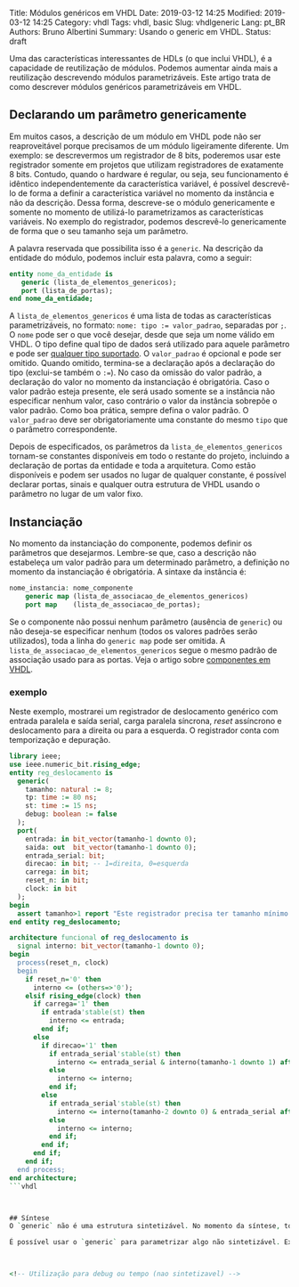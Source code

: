 Title: Módulos genéricos em VHDL
Date: 2019-03-12 14:25
Modified: 2019-03-12 14:25
Category: vhdl
Tags: vhdl, basic
Slug: vhdlgeneric
Lang: pt_BR
Authors: Bruno Albertini
Summary: Usando o generic em VHDL.
Status: draft

Uma das características interessantes de HDLs (o que inclui VHDL), é a capacidade de reutilização de módulos. Podemos aumentar ainda mais a reutilização descrevendo módulos parametrizáveis. Este artigo trata de como descrever módulos genéricos parametrizáveis em VHDL.

## Declarando um parâmetro genericamente

Em muitos casos, a descrição de um módulo em VHDL pode não ser reaproveitável porque precisamos de um módulo ligeiramente diferente. Um exemplo: se descrevermos um registrador de 8 bits, poderemos usar este registrador somente em projetos que utilizam registradores de exatamente 8 bits. Contudo, quando o hardware é regular, ou seja, seu funcionamento é idêntico independentemente da característica variável, é possível descrevê-lo de forma a definir a característica variável no momento da instância e não da descrição. Dessa forma, descreve-se o módulo genericamente e somente no momento de utilizá-lo parametrizamos as características variáveis. No exemplo do registrador, podemos descrevê-lo genericamente de forma que o seu tamanho seja um parâmetro.

A palavra reservada que possibilita isso é a `generic`. Na descrição da entidade do módulo, podemos incluir esta palavra, como a seguir:
```vhdl
entity nome_da_entidade is
   generic (lista_de_elementos_genericos);
   port (lista_de_portas);
end nome_da_entidade;
```

A `lista_de_elementos_genericos` é uma lista de todas as características parametrizáveis, no formato: `nome: tipo := valor_padrao`, separadas por `;`. O `nome` pode ser o que você desejar, desde que seja um nome válido em VHDL. O tipo define qual tipo de dados será utilizado para aquele parâmetro e pode ser [qualquer tipo suportado]({filename}../vhdl/tiposdedadosbasicos.md). O `valor_padrao` é opcional e pode ser omitido. Quando omitido, termina-se a declaração após a declaração do tipo (exclui-se também o `:=`). No caso da omissão do valor padrão, a declaração do valor no momento da instanciação é obrigatória. Caso o valor padrão esteja presente, ele será usado somente se a instância não especificar nenhum valor, caso contrário o valor da instância sobrepõe o valor padrão. Como boa prática, sempre defina o valor padrão. O `valor_padrao` deve ser obrigatoriamente uma constante do mesmo `tipo` que o parâmetro correspondente.

Depois de especificados, os parâmetros da `lista_de_elementos_genericos` tornam-se constantes disponíveis em todo o restante do projeto, incluindo a declaração de portas da entidade e toda a arquitetura. Como estão disponíveis e podem ser usados no lugar de qualquer constante, é possível declarar portas, sinais e qualquer outra estrutura de VHDL usando o parâmetro no lugar de um valor fixo.

## Instanciação

No momento da instanciação do componente, podemos definir os parâmetros que desejarmos. Lembre-se que, caso a descrição não estabeleça um valor padrão para um determinado parâmetro, a definição no momento da instanciação é obrigatória. A sintaxe da instância é:

```vhdl
nome_instancia: nome_componente
	generic map (lista_de_associacao_de_elementos_genericos)
	port map    (lista_de_associacao_de_portas);
```

Se o componente não possui nenhum parâmetro (ausência de `generic`) ou não deseja-se especificar nenhum (todos os valores padrões serão utilizados), toda a linha do `generic map` pode ser omitida. A `lista_de_associacao_de_elementos_genericos` segue o mesmo padrão de associação usado para as portas. Veja o artigo sobre [componentes em VHDL]({filename}../vhdl/component.md).


### exemplo
Neste exemplo, mostrarei um registrador de deslocamento genérico com entrada paralela e saída serial, carga paralela síncrona, _reset_ assíncrono e deslocamento para a direita ou para a esquerda. O registrador conta com temporização e depuração.

```vhdl
library ieee;
use ieee.numeric_bit.rising_edge;
entity reg_deslocamento is
  generic(
    tamanho: natural := 8;
    tp: time := 80 ns;
    st: time := 15 ns;
    debug: boolean := false
  );
  port(
    entrada: in bit_vector(tamanho-1 downto 0);
    saida: out  bit_vector(tamanho-1 downto 0);
    entrada_serial: bit;
    direcao: in bit; -- 1=direita, 0=esquerda
    carrega: in bit;
    reset_n: in bit;
    clock: in bit
  );
begin
  assert tamanho>1 report "Este registrador precisa ter tamanho mínimo 2 e foi instanciado com tamanho " & integer'image(tamanho) & "." severity failure;
end entity reg_deslocamento;
```

```vhdl
architecture funcional of reg_deslocamento is
  signal interno: bit_vector(tamanho-1 downto 0);
begin
  process(reset_n, clock)
  begin
    if reset_n='0' then
      interno <= (others=>'0');
    elsif rising_edge(clock) then
      if carrega='1' then
        if entrada'stable(st) then
          interno <= entrada;
        end if;
      else
        if direcao='1' then
          if entrada_serial'stable(st) then
            interno <= entrada_serial & interno(tamanho-1 downto 1) after tp;
          else
            interno <= interno;
          end if;
        else
          if entrada_serial'stable(st) then
            interno <= interno(tamanho-2 downto 0) & entrada_serial after tp;
          else
            interno <= interno;
          end if;
        end if;
      end if;
    end if;
  end process;
end architecture;
```vhdl



## Síntese
O `generic` não é uma estrutura sintetizável. No momento da síntese, todos os valores genéricos parametrizáveis devem ser resolvíveis, ou seja, o valor do parâmetro é fixo na instanciação. Não é possível mudar este valor dinamicamente durante ou após a síntese, e muito menos mudá-lo no hardware pronto. É possível herdar parâmetros, desde que a árvore de herança seja resolvível para um valor constante no momento da síntese.

É possível usar o `generic` para parametrizar algo não sintetizável. Exemplos deste uso incluem variáveis condicionais de depuração e temporização.



<!-- Utilização para debug ou tempo (nao sintetizavel) -->
